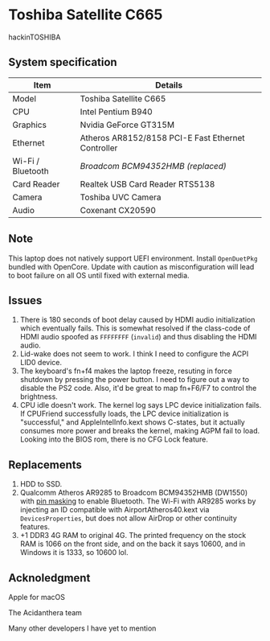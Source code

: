 # Toshiba Satellite C665
hackinTOSHIBA
## System specification
| Item | Details |
| - | - |
| Model | Toshiba Satellite C665 |
| CPU | Intel Pentium B940 |
| Graphics | Nvidia GeForce GT315M |
| Ethernet | Atheros AR8152/8158 PCI-E Fast Ethernet Controller |
| Wi-Fi / Bluetooth | *Broadcom BCM94352HMB (replaced)* |
| Card Reader | Realtek USB Card Reader RTS5138 |
| Camera | Toshiba UVC Camera |
| Audio | Coxenant CX20590 |
## Note
This laptop does not natively support UEFI environment. Install `OpenDuetPkg` bundled with OpenCore. Update with caution as misconfiguration will lead to boot failure on all OS until fixed with external media.
## Issues
1. There is 180 seconds of boot delay caused by HDMI audio initialization which eventually fails. This is somewhat resolved if the class-code of HDMI audio spoofed as `FFFFFFFF` (`invalid`) and thus disabling the HDMI audio.
2. Lid-wake does not seem to work. I think I need to configure the ACPI LID0 device.
3. The keyboard's fn+f4 makes the laptop freeze, resuting in force shutdown by pressing the power button. I need to figure out a way to disable the PS2 code. Also, it'd be great to map fn+F6/F7 to control the brightness.
4. CPU idle doesn't work. The kernel log says LPC device initialization fails. If CPUFriend successfully loads, the LPC device initialization is "successful," and AppleIntelInfo.kext shows C-states, but it actually consumes more power and breaks the kernel, making AGPM fail to load. Looking into the BIOS rom, there is no CFG Lock feature.
## Replacements
1. HDD to SSD.
2. Qualcomm Atheros AR9285 to Broadcom BCM94352HMB (DW1550) with [pin masking](https://i.applelife.ru/2019/03/448862_448858_ceh123_whitelisthack.jpg) to enable Bluetooth. The Wi-Fi with AR9285 works by injecting an ID compatible with AirportAtheros40.kext via `DevicesProperties`, but does not allow AirDrop or other continuity features.
3. +1 DDR3 4G RAM to original 4G. The printed frequency on the stock RAM is 1066 on the front side, and on the back it says 10600, and in Windows it is 1333, so 10600 lol.
## Acknoledgment
Apple for macOS

The Acidanthera team

Many other developers I have yet to mention
